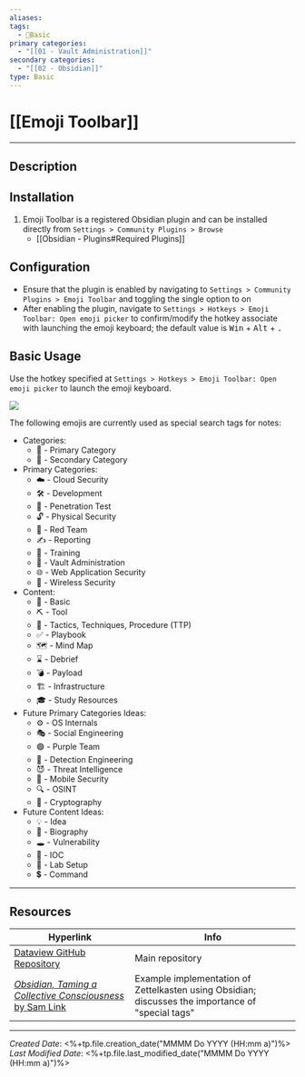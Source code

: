 ```yaml
---
aliases: 
tags:
  - 📝Basic
primary categories:
  - "[[01 - Vault Administration]]"
secondary categories:
  - "[[02 - Obsidian]]"
type: Basic
---
```

# [[Emoji Toolbar]]
***
## Description

## Installation

1. Emoji Toolbar is a registered Obsidian plugin and can be installed directly from `Settings > Community Plugins > Browse`
	* [[Obsidian - Plugins#Required Plugins]]

## Configuration

* Ensure that the plugin is enabled by navigating to `Settings > Community Plugins > Emoji Toolbar` and toggling the single option to on
* After enabling the plugin, navigate to `Settings > Hotkeys > Emoji Toolbar: Open emoji picker` to confirm/modify the hotkey associate with launching the emoji keyboard; the default value is <kbd>Win</kbd> + <kbd>Alt</kbd> + <kbd>.</kbd>

## Basic Usage

Use the hotkey specified at `Settings > Hotkeys > Emoji Toolbar: Open emoji picker` to launch the emoji keyboard.

![](https://raw.githubusercontent.com/oliveryh/obsidian-emoji-toolbar/main/demo/demo.gif)

The following emojis are currently used as special search tags for notes:
* Categories:
	* 🥇 - Primary Category
	* 🥈 - Secondary Category
* Primary Categories:
	* ☁️ - Cloud Security
	* 🛠️ - Development
	* 🎯 - Penetration Test
	* 🔓 - Physical Security
	* 🔴 - Red Team
	* ✍️ - Reporting
	* 🎒 - Training
	* 🏦 - Vault Administration
	* 🌐 - Web Application Security
	* 📶 - Wireless Security
*  Content:
	* 📝 - Basic
	* ⛏️ - Tool
	* 📕 - Tactics, Techniques, Procedure (TTP)
	* ✅ - Playbook
	* 🗺️ - Mind Map
	* ⌛ - Debrief
	* 💣 - Payload
	* 🏗️ - Infrastructure
	* 🎓 - Study Resources
* Future Primary Categories Ideas:
	* ⚙️ - OS Internals
	* 🎭 - Social Engineering
	* 🟣 - Purple Team
	* 🔵 - Detection Engineering
	* 😈 - Threat Intelligence
	* 📱 - Mobile Security
	* 🔍 - OSINT
	* 🔐 - Cryptography
* Future Content Ideas:
	* 💡 - Idea
	* 👤 - Biography
	* 🕳️ - Vulnerability
	* 🚨 - IOC
	* 🧪 - Lab Setup
	* 💲 - Command

***

## Resources

| Hyperlink                                                                                                                           | Info                                                                                              |
| ----------------------------------------------------------------------------------------------------------------------------------- | ------------------------------------------------------------------------------------------------- |
| [Dataview GitHub Repository](https://github.com/blacksmithgu/obsidian-dataview)                                                     | Main repository                                                                                   |
| [*Obsidian, Taming a Collective Consciousness* by Sam Link](https://trustedsec.com/blog/obsidian-taming-a-collective-consciousness) | Example implementation of Zettelkasten using Obsidian; discusses the importance of "special tags" |

***

*Created Date*: <%+tp.file.creation_date("MMMM Do YYYY (HH:mm a)")%>  
*Last Modified Date*: <%+tp.file.last_modified_date("MMMM Do YYYY (HH:mm a)")%>
